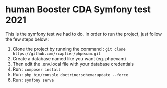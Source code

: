 # human Booster CDA Symfony test 2021

This is the symfony test we had to do. In order to run the project, just follow the few steps below :

1. Clone the project by running the command :
`git clone https://github.com/rcaplier/phpexam.git`
2. Create a database named like you want (eg. phpexam)
3. Then edit the .env.local file with your database credentials
4. Run :
`composer install`
5. Run :
   `php bin/console doctrine:schema:update --force`
6. Run :
   `symfony serve`
